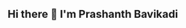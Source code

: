 ## Hi there 👋 I'm Prashanth Bavikadi

<!--
# Hi there 👋 I'm Prashanth Bavikadi

🎯 DevOps Engineer | Cloud & Automation Enthusiast | CI/CD | AWS | Docker | Kubernetes

---

### 🚀 About Me

- 🔭 I’m currently working as a DevOps Engineer at TCS
- 🌱 Currently exploring: Azure, GitHub Actions, and DevSecOps
- 💬 Ask me about: AWS, CI/CD, Terraform, Kubernetes, Docker
- 📫 Reach me: [LinkedIn](https://linkedin.com/in/prashanth-bavikadi) | [Email](mailto:bavikadiprashanthias@gmail.com)

---

### 🛠️ Tools & Technologies

![AWS](https://img.shields.io/badge/-AWS-232F3E?logo=amazon-aws&logoColor=white)
![Azure](https://img.shields.io/badge/-Azure-0078D4?logo=microsoft-azure&logoColor=white)
![Terraform](https://img.shields.io/badge/-Terraform-7B42BC?logo=terraform&logoColor=white)
![Docker](https://img.shields.io/badge/-Docker-2496ED?logo=docker&logoColor=white)
![Kubernetes](https://img.shields.io/badge/-Kubernetes-326CE5?logo=kubernetes&logoColor=white)
![Jenkins](https://img.shields.io/badge/-Jenkins-D24939?logo=jenkins&logoColor=white)
![Linux](https://img.shields.io/badge/-Linux-FCC624?logo=linux&logoColor=black)
![Git](https://img.shields.io/badge/-Git-F05032?logo=git&logoColor=white)
![Ansible](https://img.shields.io/badge/-Ansible-EE0000?logo=ansible&logoColor=white)

---

### 📈 GitHub Stats

![Prashanth's GitHub Stats](https://github-readme-stats.vercel.app/api?username=prashanthbavikadi&show_icons=true&theme=default)

![Top Langs](https://github-readme-stats.vercel.app/api/top-langs/?username=prashanthbavikadi&layout=compact)

---

### 📂 Featured Projects

- 🔧 [High-Potential-Loan-Customer](https://github.com/prashanthbavikadi/High-Potential-Loan-Customer)
- 📦 [Dockerized-Flask-App](https://github.com/prashanthbavikadi/docker-flask-app)

---

